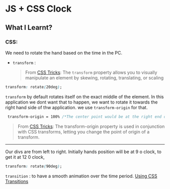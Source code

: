 # JS + CSS Clock

## What I Learnt?

### CSS:

We need to rotate the hand based on the time in the PC.

- `transform` :
  > From [CSS Tricks](https://css-tricks.com/almanac/properties/t/transform/): The `transform` property allows you to visually manipulate an element by skewing, rotating, translating, or scaling

```css
transform: rotate(20deg);
```

`transform` by default rotates itself on the exact middle of the element. In this application we dont want that to happen, we want to rotate it towards the right hand side of thw application.
we use `transform-origin` for that.

```css
 transform-origin = 100% /*The center point would be at the right end of the hand*/
```

> From [CSS Tricks](https://css-tricks.com/almanac/properties/t/transform-origin/): The transform-origin property is used in conjunction with CSS transforms, letting you change the point of origin of a transform.

---

Our divs are from left to right. Initially hands position will be at 9 o clock, to get it at 12 0 clock,

```css
transform: rotate(90deg);
```

`transition` : to have a smooth animation over the time period.
[Using CSS Transitions](https://developer.mozilla.org/en-US/docs/Web/CSS/CSS_Transitions/Using_CSS_transitions)
